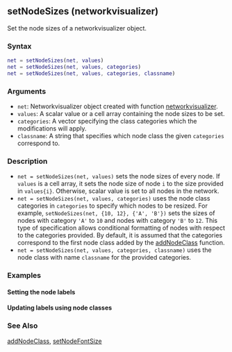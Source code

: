 ## setNodeSizes (networkvisualizer)
Set the node sizes of a networkvisualizer object.

### Syntax
```Matlab
net = setNodeSizes(net, values)
net = setNodeSizes(net, values, categories)
net = setNodeSizes(net, values, categories, classname)
```

### Arguments
* ```net```: Networkvisualizer object created with function [networkvisualizer](networkvisualizer.md).
* ```values```: A scalar value or a cell array containing the node sizes to be set.
* ```categories```: A vector specifying the class categories which the modifications will apply.
* ```classname```: A string that specifies which node class the given ```categories``` correspond to.

### Description
* ```net = setNodeSizes(net, values)``` sets the node sizes of every node. If ```values``` is a cell array, it sets the node size of node ```i``` to the size provided in ```values{i}```. Otherwise, scalar value is set to all nodes in the network. 
* ```net = setNodeSizes(net, values, categories)``` uses the node class categories in ```categories``` to specify which nodes to be resized. For example, ```setNodeSizes(net, {10, 12}, {'A', 'B'})``` sets the sizes of nodes with category ```'A'``` to ```10``` and nodes with category ```'B'``` to ```12```. This type of specification allows conditional formatting of nodes with respect to the categories provided. By default, it is assumed that the categories correspond to the first node class added by the [addNodeClass](addNodeClass.md) function.
* ```net = setNodeSizes(net, values, categories, classname)``` uses the node class with name ```classname``` for the provided categories.

### Examples


#### Setting the node labels


#### Updating labels using node classes


### See Also
[addNodeClass](addNodeClass.md), [setNodeFontSize](setNodeFontSize.md)


